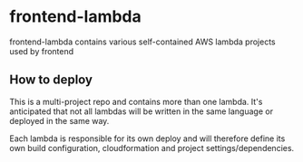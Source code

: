 # frontend-lambda

frontend-lambda contains various self-contained AWS lambda projects used by frontend

## How to deploy

This is a multi-project repo and contains more than one lambda. It's anticipated that not all lambdas will be written in the same language or deployed in the same way.

Each lambda is responsible for its own deploy and will therefore define its own build configuration, cloudformation and project settings/dependencies. 
